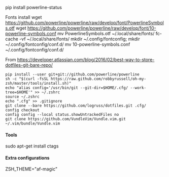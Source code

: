 pip install powerline-status

Fonts install
wget https://github.com/powerline/powerline/raw/develop/font/PowerlineSymbols.otf
wget https://github.com/powerline/powerline/raw/develop/font/10-powerline-symbols.conf
mv PowerlineSymbols.otf ~/.local/share/fonts/
fc-cache -vf ~/.local/share/fonts/
mkdir  ~/.config/fontconfig; mkdir ~/.config/fontconfig/conf.d/
mv 10-powerline-symbols.conf ~/.config/fontconfig/conf.d/

From https://developer.atlassian.com/blog/2016/02/best-way-to-store-dotfiles-git-bare-repo/

```
pip install --user git+git://github.com/powerline/powerline
sh -c "$(curl -fsSL https://raw.github.com/robbyrussell/oh-my-zsh/master/tools/install.sh)"
echo "alias config='/usr/bin/git --git-dir=$HOME/.cfg/ --work-tree=$HOME'" >> ~/.zshrc
source ~/.zshrc
echo ".cfg" >> .gitignore
git clone --bare https://github.com/logruss/dotfiles.git .cfg/
config checkout
config config --local status.showUntrackedFiles no
git clone https://github.com/VundleVim/Vundle.vim.git ~/.vim/bundle/Vundle.vim
```

#### Tools
sudo apt-get install ctags

#### Extra configurations
ZSH_THEME="af-magic"
